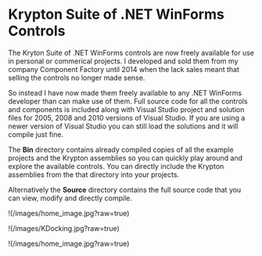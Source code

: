 # Krypton Suite of .NET WinForms Controls

The Kryton Suite of .NET WinForms controls are now freely available for use in personal or commerical projects. I developed and sold them from my company Component Factory until 2014 when the lack sales meant that selling the controls no longer made sense.

So instead I have now made them freely available to any .NET WinForms developer than can make use of them. Full source code for all the controls and components is included along with Visual Studio project and solution files for 2005, 2008 and 2010 versions of Visual Studio. If you are using a newer version of Visual Studio you can still load the solutions and it will compile just fine.

The **Bin** directory contains already compiled copies of all the example projects and the Krypton assemblies so you can quickly play around and explore the available controls. You can directly include the Krypton assemblies from the that directory into your projects.

Alternatively the **Source** directory contains the full source code that you can view, modify and directly compile.

!(/images/home_image.jpg?raw=true)

!(/images/KDocking.jpg?raw=true)

!(/images/home_image.jpg?raw=true)

